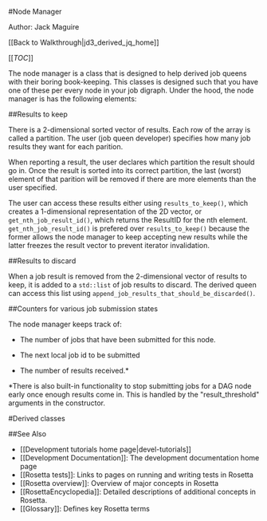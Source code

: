 #Node Manager

Author: Jack Maguire

[[Back to Walkthrough|jd3_derived_jq_home]]

[[_TOC_]]

The node manager is a class that is designed to help derived job queens with their boring book-keeping.
This classes is designed such that you have one of these per every node in your job digraph.
Under the hood, the node manager is has the following elements:

##Results to keep

There is a 2-dimensional sorted vector of results.
Each row of the array is called a partition.
The user (job queen developer) specifies how many job results they want for each parition.

When reporting a result, the user declares which partition the result should go in.
Once the result is sorted into its correct partition, the last (worst) element of
that parition will be removed if there are more elements than the user specified.

The user can access these results either using `results_to_keep()`,
which creates a 1-dimensional representation of the 2D vector,
or `get_nth_job_result_id()`, which returns the ResultID for the nth element.
`get_nth_job_result_id()` is prefered over `results_to_keep()`
because the former allows the node manager to keep accepting new results
while the latter freezes the result vector to prevent iterator invalidation.

##Results to discard

When a job result is removed from the 2-dimensional vector of results to keep,
it is added to a `std::list` of job results to discard.
The derived queen can access this list using `append_job_results_that_should_be_discarded()`.

##Counters for various job submission states

The node manager keeps track of:

- The number of jobs that have been submitted for this node.

- The next local job id to be submitted

- The number of results received.*


*There is also built-in functionality to stop submitting jobs for a DAG node early once enough results come in.
This is handled by the "result_threshold" arguments in the constructor.

#Derived classes

##See Also

* [[Development tutorials home page|devel-tutorials]]
* [[Development Documentation]]: The development documentation home page
* [[Rosetta tests]]: Links to pages on running and writing tests in Rosetta
* [[Rosetta overview]]: Overview of major concepts in Rosetta
* [[RosettaEncyclopedia]]: Detailed descriptions of additional concepts in Rosetta.
* [[Glossary]]: Defines key Rosetta terms